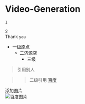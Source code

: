 # Video-Generation

    1
2 <br>
Thank `you`<br>

* 一级原点
    * 二济源店
        * 三级<br>

> 引用别人

>> 二级引用
[百度](https://www.baidu.com/ "悬停显示")<br>

添加图片<br>
![百度图片](https://www.baidu.com/img/PCtm_d9c8750bed0b3c7d089fa7d55720d6cf.png "悬停显示")
